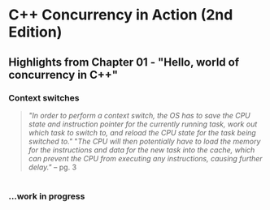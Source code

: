 # C++ Concurrency in Action (2nd Edition)

## Highlights from Chapter 01 - "Hello, world of concurrency in C++"

### Context switches
> _"In order to perform a context switch, the OS has to save the CPU state and instruction pointer for the currently running task, work out which task to switch to, and reload the CPU state for the task being switched to."_
> "_The CPU will then potentially have to load the memory for the instructions and data for the new task into the cache, which can prevent the CPU from executing any instructions, causing further delay."_ – pg. 3

#
### ...work in progress
